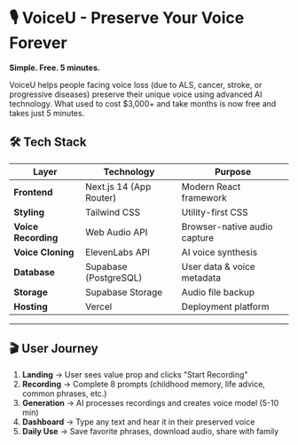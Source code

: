 # 🎙️ VoiceU - Preserve Your Voice Forever

**Simple. Free. 5 minutes.**

VoiceU helps people facing voice loss (due to ALS, cancer, stroke, or progressive diseases) preserve their unique voice using advanced AI technology. What used to cost $3,000+ and take months is now free and takes just 5 minutes.


## 🛠️ Tech Stack

| Layer | Technology | Purpose |
|-------|-----------|---------|
| **Frontend** | Next.js 14 (App Router) | Modern React framework |
| **Styling** | Tailwind CSS | Utility-first CSS |
| **Voice Recording** | Web Audio API | Browser-native audio capture |
| **Voice Cloning** | ElevenLabs API | AI voice synthesis |
| **Database** | Supabase (PostgreSQL) | User data & voice metadata |
| **Storage** | Supabase Storage | Audio file backup |
| **Hosting** | Vercel | Deployment platform |

---

## 🎬 User Journey

1. **Landing** → User sees value prop and clicks "Start Recording"
2. **Recording** → Complete 8 prompts (childhood memory, life advice, common phrases, etc.)
3. **Generation** → AI processes recordings and creates voice model (5-10 min)
4. **Dashboard** → Type any text and hear it in their preserved voice
5. **Daily Use** → Save favorite phrases, download audio, share with family

